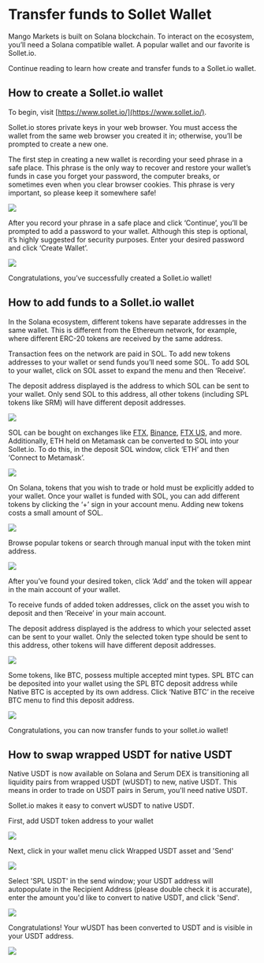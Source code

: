 # Transfer funds to Sollet Wallet

Mango Markets is built on Solana blockchain. To interact on the ecosystem, you’ll need a Solana compatible wallet. A popular wallet and our favorite is Sollet.io. 

Continue reading to learn how create and transfer funds to a Sollet.io wallet.

## **How to create a Sollet.io wallet**

To begin, visit [https://www.sollet.io/](https://www.sollet.io/).  
  
Sollet.io stores private keys in your web browser. You must access the wallet from the same web browser you created it in; otherwise, you’ll be prompted to create a new one. 

The first step in creating a new wallet is recording your seed phrase in a safe place. This phrase is the only way to recover and restore your wallet’s funds in case you forget your password, the computer breaks, or sometimes even when you clear browser cookies. This phrase is very important, so please keep it somewhere safe!

![](../.gitbook/assets/seedphrase2.png)

After you record your phrase in a safe place and click ‘Continue’, you’ll be prompted to add a password to your wallet. Although this step is optional, it’s highly suggested for security purposes. Enter your desired password and click ‘Create Wallet’. 

![](../.gitbook/assets/createwallet2.png)

Congratulations, you’ve successfully created a Sollet.io wallet! 

## **How to add funds to a Sollet.io wallet**

In the Solana ecosystem, different tokens have separate addresses in the same wallet. This is different from the Ethereum network, for example, where different ERC-20 tokens are received by the same address. 

Transaction fees on the network are paid in SOL. To add new tokens addresses to your wallet or send funds you’ll need some SOL. To add SOL to your wallet, click on SOL asset to expand the menu and then ‘Receive’.

The deposit address displayed is the address to which SOL can be sent to your wallet. Only send SOL to this address, all other tokens \(including SPL tokens like SRM\) will have different deposit addresses.

![](../.gitbook/assets/depositaddress2.png)

SOL can be bought on exchanges like [FTX](https://ftx.com/), [Binance](https://www.binance.com/en), [FTX US](https://ftx.us/), and more. Additionally, ETH held on Metamask can be converted to SOL into your Sollet.io. To do this, in the deposit SOL window, click ‘ETH’ and then ‘Connect to Metamask’.

![](../.gitbook/assets/metamask2.png)

On Solana, tokens that you wish to trade or hold must be explicitly added to your wallet. Once your wallet is funded with SOL, you can add different tokens by clicking the ‘+’ sign in your account menu. Adding new tokens costs a small amount of SOL.

![](../.gitbook/assets/addtoken.png)

Browse popular tokens or search through manual input with the token mint address.

![](../.gitbook/assets/tokenlist.png)

After you’ve found your desired token, click ‘Add’ and the token will appear in the main account of your wallet. 

To receive funds of added token addresses, click on the asset you wish to deposit and then ‘Receive’ in your main account. 

The deposit address displayed is the address to which your selected asset can be sent to your wallet. Only the selected token type should be sent to this address, other tokens will have different deposit addresses.

![](../.gitbook/assets/deposit5.png)

Some tokens, like BTC, possess multiple accepted mint types. SPL BTC can be deposited into your wallet using the SPL BTC deposit address while Native BTC is accepted by its own address. Click ‘Native BTC’ in the receive BTC menu to find this deposit address. 

![](../.gitbook/assets/addressseselection3.png)

Congratulations, you can now transfer funds to your sollet.io wallet!

## How to swap wrapped USDT for native USDT

Native USDT is now available on Solana and Serum DEX is transitioning all liquidity pairs from wrapped USDT \(wUSDT\) to new, native USDT. This means in order to trade on USDT pairs in Serum, you'll need native USDT. 

Sollet.io makes it easy to convert wUSDT to native USDT. 

First, add USDT token address to your wallet 

![](../.gitbook/assets/screen-shot-2021-03-21-at-1.29.43-pm.png)

Next, click in your wallet menu click Wrapped USDT asset and 'Send'

![](../.gitbook/assets/sendw.png)

Select 'SPL USDT' in the send window; your USDT address will autopopulate in the Recipient Address \(please double check it is accurate\), enter the amount you'd like to convert to native USDT, and click 'Send'. 

![](../.gitbook/assets/send2w.png)

Congratulations! Your wUSDT has been converted to USDT and is visible in your USDT address. 

![](../.gitbook/assets/balancesz.png)











##     

